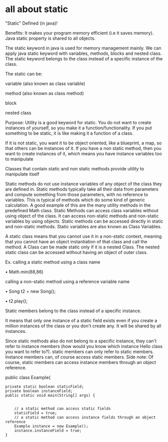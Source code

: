 # all about static
"Static" Defined (in java)!

Benefits: It makes your program memory efficient (i.e it saves memory).
Java static property is shared to all objects.

The static keyword in java is used for memory management mainly. We can apply java static keyword with variables, methods, blocks and nested class. The static keyword belongs to the class instead of a specific instance of the class.

The static can be:

variable (also known as class variable)

method (also known as class method)

block

nested class

Purpose: Utility is a good keyword for static. You do not want to create instances of yourself, so you make it a function/functionality. If you put something to be static, it is like making it a function of a class.

If it is not static, you want it to be object oriented, like a blueprint, a map, so that others can be instances of it. 
If you have a non static method, then you want to create instances of it, which means you have instance variables too to manipulate

Classes that contain static and non static methods provide utility to manipulate itself

Static methods do not use instance variables of any object of the class they are defined in. Static methods typically take all their data from parameters and compute something from those parameters, with no reference to variables. This is typical of methods which do some kind of generic calculation. A good example of this are the many utility methods in the predefined Math class. 
Static Methods can access class variables without using object of the class. It can access non-static methods and non-static variables by using objects. Static methods can be accessed directly in static and non-static methods. Static variables are also known as Class Variables.

A static class means that you cannot use it in a non-static context, meaning that you cannot have an object instantiation of that class and call the method. A Class can be made static only if it is a nested Class. The nested static class can be accessed without having an object of outer class.

Ex. 
calling a static method using a class name

•		Math.min(88,86)

calling a non-static method using a reference variable name

•		Song t2 = new Song();

•		t2.play();

Static members belong to the class instead of a specific instance.

It means that only one instance of a static field exists even if you create a million instances of the class or you don't create any. It will be shared by all instances.

Since static methods also do not belong to a specific instance, they can't refer to instance members (how would you know which instance Hello class you want to refer to?). static members can only refer to static members. Instance members can, of course access static members. Side note: Of course, static members can access instance members through an object reference.

public class Example{

    private static boolean staticField;
    private boolean instanceField;
    public static void main(String[] args) {
       
       
        // a static method can access static fields
        staticField = true;
        // a static method can access instance fields through an object reference
        Example instance = new Example();
        instance.instanceField = true;
    }

